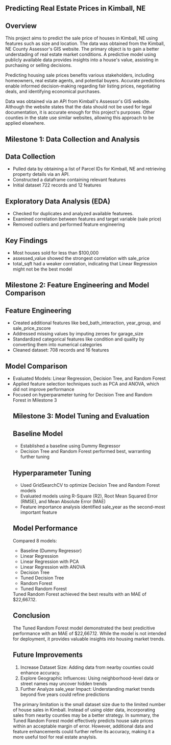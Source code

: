 ## Predicting Real Estate Prices in Kimball, NE

## Overview

This project aims to predict the sale price of houses in Kimball, NE using features such as size and location. The data was obtained from the Kimball, NE County Assessor's GIS website. The primary object is to gain a better understading of real estate market conditions. A predictive model using publicly available data provides insights into a house's value, assisting in purchasing or selling decisions. 

Predicting housing sale prices benefits various stakeholders, including homeowners, real estate agents, and potential buyers. Accurate predictions enable informed decision-making regarding fair listing prices, negotiating deals, and identifying economical purchases. 

Data was obtained via an API from Kimball's Assessor's GIS website. Although the website states that the data should not be used for legal documentation, it is accurate enough for this project's purposes. Other counties in the state use similar websites, allowing this approach to be applied elsewhere. 

## Milestone 1: Data Collection and Analysis
## Data Collection 
<ul>
    <li>Pulled data by obtaining a list of Parcel IDs for Kimball, NE and retrieving property details via an API.</li>
    <li>Constructed a dataframe containing relevant features</li>
    <li>Initial dataset 722 records and 12 features</li>
</ul>

## Exploratory Data Analysis (EDA)
<ul>
    <li>Checked for duplicates and analyzed available featurees.</li>
    <li>Examined correlation between features and target variable (sale price)</li>
    <li>Removed outliers and performed feature engineering</li>
</ul>

## Key Findings
<ul>
    <li>Most houses sold for less than $100,000</li>
    <li>assessed_value showed the strongest correlation with sale_price</li>
    <li>total_sqft had a weaker correlation, indicating that Linear Regression might not be the best model</li>
</ul>

## Milestone 2: Feature Engineering and Model Comparison
## Feature Engineering
<ul>
    <li>Created additional features like bed_bath_interaction, year_group, and sale_price_zscore</li>
    <li>Addressed missing values by imputing zeroes for garage_size</li>
    <li>Standardized categorical features like condition and quality by converting them into numerical categories</li>
    <li>Cleaned dataset: 708 records and 16 features</li>
</ul>

## Model Comparison
<ul>
    <li>Evaluated Models: Linear Regression, Decision Tree, and Random Forest</li>
    <li>Applied feature selection techniques such as PCA and ANOVA, which did not improve performance</li>
    <li>Focused on hyperparameter tuning for Decision Tree and Random Forest in Milestone 3</li>

## Milestone 3: Model Tuning and Evaluation
## Baseline Model
<ul>
    <li>Established a baseline using Dummy Regressor</li>
    <li>Decision Tree and Random Forest performed best, warranting further tuning</li>
</ul>

## Hyperparameter Tuning
<ul>
    <li>Used GridSearchCV to optimize Decision Tree and Random Forest models</li>
    <li>Evaluated models using R-Square (R2), Root Mean Squared Error (RMSE), and Mean Absolute Error (MAE)</li>
    <li>Feature importance analysis identified sale_year as the second-most important feature</li>
</ul>

## Model Performance
Compared 8 models:
<ul>
    <li>Baseline (Dummy Regressor)</li>
    <li>Linear Regression</li>
    <li>Linear Regression with PCA</li>
    <li>Linear Regression with ANOVA</li>
    <li>Decision Tree</li>
    <li>Tuned Decision Tree</li>
    <li>Random Forest</li>
    <li>Tuned Random Forest</li>
</ul>
Tuned Random Forest achieved the best results with an MAE of $22,667.12.

## Conclusion 

The Tuned Random Forest model demonstrated the best predicitive performance with an MAE of $22,667.12. While the model is not intended for deployment, it provides valuable insights into housing market trends. 

## Future Improvements
<ol>
    <li>Increase Dataset Size: Adding data from nearby counties could enhance accuracy.</li>
    <li>Explore Geographic Influences: Using neighborhood-level data or street names may uncover hidden trends</li>
    <li>Further Analyze sale_year Impact: Understanding market trends beyond five years could refine predictions</li>
</ol>

The primary limitation is the small dataset size due to the limited number of house sales in Kimball. Instead of using older data, incorporating sales from nearby counties may be a better strategy. 
In summary, the Tuned Random Forest model effectively predicts house sale prices within an acceptable margin of error. However, additional data and feature enhancements could further refine its accuracy, making it a more useful tool for real estate anaylsis. 